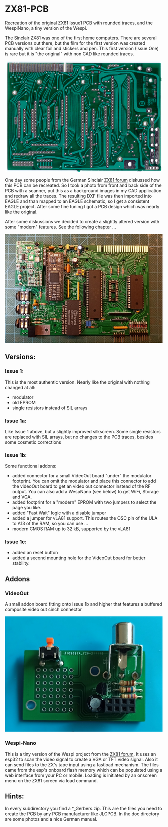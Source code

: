 # ZX81-PCB

Recreation of the original ZX81 Issue1 PCB with rounded traces, and the WespiNano, a tiny version of the Wespi.

The Sinclair ZX81 was one of the first home computers. There are several PCB versions out there, but the film for the first version was created 
manually with clear foil and stickers and pen. This first version (Issue One) is rare but it is "the original" with non CAD like rounded traces.

![Original PCB](Original_photos/board_bottom_s.jpg)

One day some people from the German Sinclair [ZX81 forum](https://forum.tlienhard.com) diskussed how this PCB can be recreated.
So I took a photo from front and back side of the PCB with a scanner, put this as a background images in my CAD application and redraw all the traces. 
The resulting DXF file was then imported into EAGLE and than mapped to an EAGLE schematic, so I get a consistent EAGLE project. After some fine tuning 
I got a PCB design which was nearly like the original.

After some diskussions we decided to create a slightly altered version with some "modern" features. See the following chapter ...

![Original PCB](Docs/Issue%201b%20Photo_s.jpg)

## Versions:

### Issue 1:

This is the most authentic version. Nearly like the original with nothing changed at all:

- modulator
- old EPROM
- single resistors instead of SIL arrays

### Issue 1a:

Like Issue 1 above, but a slightly improved silkscreen. Some single resistors are replaced with SIL arrays, but no changes to the PCB traces, 
besides some cosmetic corrections

### Issue 1b:

Some functional addons:

- added connector for a small VideoOut board "under" the modulator footprint. You can omit the modulator and place this connector to add the 
  videoOut board to get an video out connector instead of the RF output. You can also add a WespNano (see below) to get WiFi, Storage and VGA.
- added footprint for a "modern" EPROM with two jumpers to select the page you like.
- added "Fast Wait" logic with a disable jumper
- added a jumper for vLA81 support. This routes the OSC pin of the ULA to A13 of the RAM, so you can use ...
- modern CMOS RAM up to 32 kB, supported by the vLA81

### Issue 1c:

- added an reset button
- added a second mounting hole for the VideoOut board for better stability.

## Addons

### VideoOut

A small addon board fitting onto Issue 1b and higher that features a buffered composite video out cinch connector

![VideoOut](Docs/VideoOut_s.jpg)

### Wespi-Nano

This is a tiny version of the Wespi project from the [ZX81 forum](https://forum.tlienhard.com). It uses an esp32 to scan the video signal to create 
a VGA or TFT video signal. Also it can send files to the ZX's tape input using a fastload mechanism. The files came from the esp's onboard flash memory 
which can be populated using a web interface from your PC or mobile. Loading is initiated by an onscreen menu on the ZX81 screen via load command.

## Hints:
In every subdirectory you find a *_Gerbers.zip. This are the files you need to create the PCB by any PCB manufacturer like JLCPCB.
In the doc directory are some photos and a nice German manual.
